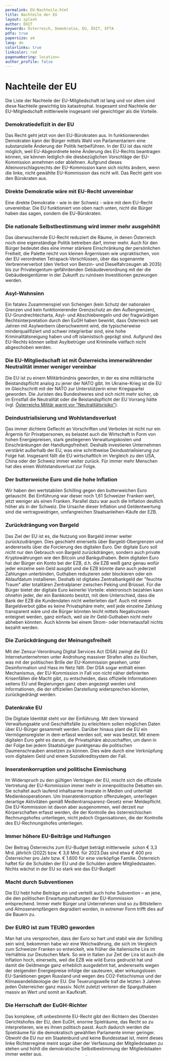 ```yaml
---
permalink: EU-Nachteile.html
title: Nachteile der EU
layout: splash
author: ÖXIT
keywords: Österreich, Demokratie, EU, ÖXIT, EFTA
pdfa: true
papersize: a4
lang: de
colorlinks: true
linkcolor: red
pagenumbering: location=
author_profile: false
---
```


# Nachteile der EU

Die Liste der Nachteile der EU-Mitgliedschaft ist lang und vor allem sind diese Nachteile gewichtig bis katastrophal. Insgesamt sind Nachteile der EU-Mitgliedschaft mittlerweile insgesamt viel gewichtiger als die Vorteile.

### Demokratiedefizit in der EU

Das Recht geht jetzt von den EU-Bürokraten aus. In funktionierenden Demokraten kann der Bürger mittels Wahl von Parlamentariern eine substanzielle Änderung der Politik herbeiführen. In der EU ist das nicht möglich, weil EU-Abgeordnete keine Änderung des EU-Rechts beantragen können, sie können lediglich die diesbezüglichen Vorschläge der EU-Kommission annehmen oder ablehnen. Aufgrund dieses Alleinvorschlagsrechts der EU-Kommission kann sich nichts ändern, wenn die linke, nicht gewählte EU-Kommission das nicht will. Das Recht geht von den Bürokraten aus.

### Direkte Demokratie wäre mit EU-Recht unvereinbar

Eine direkte Demokratie - wie in der Schweiz - wäre mit dem EU-Recht unvereinbar. Die EU funktioniert von oben nach unten, nicht die Bürger haben das sagen, sondern die EU-Bürokraten.

### Die nationale Selbstbestimmung wird immer mehr ausgehöhlt

Das überwuchernde EU-Recht reduziert die Räume, in denen Österreich noch eine eigenständige Politik betreiben darf, immer mehr. Auch für den Bürger bedeutet dies eine immer stärkere Einschränkung der persönlichen Freiheit, die Palette reicht von kleinen Ärgernissen wie unpraktischen, von der EU verordneten Tetrapack-Verschlüssen, über das sogenannte Verbrennerverbot (den Verbot von Benzin- und Dieselfahrzeugen ab 2035) bis zur Privateigentum-gefährdenden Gebäudeverordnung mit der die Gebäudeeigentümer in der Zukunft zu ruinösen Investitionen gezwungen werden.

### Asyl-Wahnsinn

Ein fatales Zusammenspiel von Schengen (kein Schutz der nationalen Grenzen und kein funktionierender Grenzschutz an den Außengrenzen), EU-Grundrechtecharta, Asyl- und Abschieberegeln und der fragwürdigen Rechtsinterpretation durch den EuGH haben bewirkt, dass Österreich seit Jahren mit Asylwerbern überschwemmt wird, die typischerweise minderqualifiziert und schwer integrierbar sind, eine hohe Kriminalitätsneigung haben und oft islamistisch geprägt sind. Aufgrund des EU-Rechts können selbst Asylbetrüger und Kriminelle vielfach nicht abgeschoben werden.

### Die EU-Mitgliedschaft ist mit Österreichs immerwährender Neutralität immer weniger vereinbar

Die EU ist zu einem Militärbündnis geworden, in der es eine militärische Beistandspflicht analog zu jener der NATO gibt. Im Ukraine-Krieg ist die EU im Gleichschritt mit der NATO zur Unterstützerin einer Kriegspartei geworden. Die Juristen des Bundesheeres sind sich nicht mehr sicher, ob im Ernstfall die Neutralität oder die Beistandspflicht der EU Vorrang hätte (vgl. [Österreichs Militär warnt vor "Neutralitätsrisiko"](https://www.diepresse.com/6278165/oesterreichs-militaer-warnt-vor-neutralitaetsrisiko)). 

### Deindustrialisierung und Wohlstandsverlust

Das immer dichtere Geflecht an Vorschriften und Verboten ist nicht nur ein Ärgernis für Privatpersonen, es belastet auch die Wirtschaft in Form von hohen Energiepreisen, stark gestiegenen Verwaltungskosten und Einschränkungen der Handlungsfreiheit. Deshalb investieren Unternehmen verstärkt außerhalb der EU, was eine schrittweise Deindustrialisierung zur Folge hat. Insgesamt fällt die EU wirtschaftlich im Vergleich zu den USA, China oder der Schweiz immer weiter zurück. Für immer mehr Menschen hat dies einen Wohlstandsverlust zur Folge.

### Der butterweiche Euro und die hohe Inflation

Wir haben den wertstabilen Schilling gegen den butterweichen Euro getauscht. Bei Einführung war dieser noch 1,61 Schweizer Franken wert, jetzt weniger als einen Franken. Parallel dazu war auch die Inflation deutlich höher als in der Schweiz. Die Ursache dieser Inflation und Geldentwertung sind die vertragswidrigen, umfangreichen Staatsanleihen-Käufe der EZB.

### Zurückdrängung von Bargeld

Das Ziel der EU ist es, die Nutzung von Bargeld immer weiter zurückzudrängen. Dies geschieht einerseits über Bargeld-Obergrenzen und andererseits über die Forcierung des digitalen Euro. Der digitale Euro soll nicht nur den Gebrauch von Bargeld zurückdrängen, sondern auch private Kryptowährungen wie den Bitcoin und Bankguthaben. Beim digitalen Euro hat der Bürger ein Konto bei der EZB, d.h. die EZB weiß ganz genau wofür jeder einzelne sein Geld ausgibt und die EZB könnte dann auch jederzeit Zahlungen unterbinden, Guthaben reduzieren oder blockieren oder ein Ablaufdatum installieren. Deshalb ist digitales Zentralbankgeld der "feuchte Traum" aller totalitären Zentralplaner zwischen Peking und Brüssel. Für die Bürger bietet der digitale Euro keinerlei Vorteile: elektronisch bezahlen kann ohnehin jeder, der ein Bankkonto besitzt, mit dem Unterschied, dass die Bank der EZB die Kundendaten nicht weiterleiten darf. Auch mit einem Bargeldverbot gäbe es keine Privatsphäre mehr, weil jede einzelne Zahlung transparent wäre und die Bürger könnten leicht mittels Negativzinsen enteignet werden, ganz einfach, weil sie ihr Geld-Guthaben nicht mehr abheben könnten. Auch könnte bei einem Strom- oder Internetausfall nichts bezahlt werden.

### Die Zurückdrängung der Meinungsfreiheit

Mit der Zensur-Verordnung Digital Services Act (DSA) zwingt die EU Internetunternehmen unter Androhung massiver Strafen alles zu löschen, was mit der politischen Brille der EU-Kommission gesehen, unter Desinformation und Hass im Netz fällt. Der DSA sogar enthält einen Mechanismus, der EU-Kommission in Fall von nicht näher definierten Krisenfällen die Macht gibt, zu entscheiden, dass offizielle Informationen seitens EU und Regierungen ganz oben angezeigt werden und Informationen, die der offiziellen Darstellung widersprechen könnten, zurückgedrängt werden.

### Datenkrake EU

Die Digitale Identität steht vor der Einführung. Mit dem Vorwand Verwaltungsakte und Geschäftsfälle zu erleichtern sollen möglichen Daten über EU-Bürger gesammelt werden. Darüber hinaus plant die EU ein Vermögensregister in dem erfasst werden soll, wer was besitzt. Mit einem digitalen Euro geht es darum, die Privatsphäre abzuschaffen, um dann in der Folge bei jedem Staatsbürger punktgenau die politischen Daumenschrauben ansetzen zu können. Dies wäre durch eine Verknüpfung vom digitalem Geld und einem Sozialkreditsystem der Fall. 

### Inseratenkorruption und politische Einmischung

Im Widerspruch zu den gültigen Verträgen der EU, mischt sich die offizielle Vertretung der EU-Kommission immer mehr in innenpolitische Debatten ein. Sie schaltet auch laufend inhaltsarme Inserate in Medien und unterhält Medienkooperationen. Um Inseratenkorruption offenzulegen, unterliegen derartige Aktivitäten gemäß Medientransparenz-Gesetz einer Meldepflicht. Die EU-Kommission ist davon aber ausgenommen, weil derzeit nur Körperschaften erfasst werden, die der Kontrolle des österreichischen Rechnungshofes unterliegen, nicht jedoch Organisationen, die der Kontrolle des EU-Rechnungshofes unterliegen.

### Immer höhere EU-Beiträge und Haftungen

Der Beitrag Österreichs zum EU-Budget beträgt mittlerweile  schon € 3,3 Mrd. jährlich (2022) bzw. € 3,6 Mrd. für 2023.Das sind etwa € 400 pro Österreicher pro Jahr bzw. € 1.600 für eine vierköpfige Familie.
Österreich haftet für die Schulden der EU und die Schulden andere Mitgliedstaaten. 
Nichts wächst in der EU so stark wie das EU-Budget!

### Macht durch Subventionen

Die EU hebt hohe Beiträge ein und verteilt auch hohe Subvention – an jene, die den politischen Erwartungshaltungen der EU-Kommission entsprechend. Immer mehr Bürger und Unternehmen sind so zu Bittstellern und Almosenempfängern degradiert worden, in extremer Form trifft dies auf die Bauern zu.

### Der EURO ist zum TEURO geworden

Man hat uns versprochen, dass der Euro so hart und stabil wie der Schilling sein wird, bekommen habe wir eine Weichwährung, die sich im Vergleich zum Schweizer Franken so entwickelt, wie früher die italienische Lira im Verhältnis zur Deutschen Mark. 
So wie in Italien zur Zeit der Lira ist auch die Inflation hoch, einerseits, weil die EZB wie wild Euros gedruckt hat und damit die Geldmenge ganz erheblich ausgedehnt hat, andererseits wegen der steigenden Energiepreise infolge der sauteuren, aber wirkungslosen EU-Sanktionen gegen Russland und wegen des CO2-Fetischismus und der Klimawandelideologie der EU. Die Teuerungswelle traf die letzten 3 Jahren jeden Österreicher ganz massiv. Nicht zuletzt verloren die Sparguthaben massiv an Wert und somit an Kaufkraft.

### Die Herrschaft der EuGH-Richter

Das komplexe, oft unbestimmte EU-Recht gibt den Richtern des Obersten Gerichtshofes der EU, dem EuGH, enorme Spielräume, das Recht so zu interpretieren, wie es ihnen politisch passt. Auch dadurch werden die Spielräume für die demokratisch gewählten Parlamente immer geringer. Obwohl die EU nur ein Staatenbund und keine Bundesstaat ist, meint dieses linke Richterregime meint sogar über der Verfassung der Mitgliedstaaten zu stehen und höhlt die demokratische Selbstbestimmung der Mitgliedstaaten immer weiter aus.                                   .

